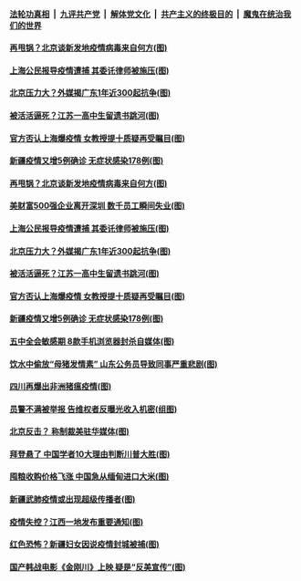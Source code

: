####  [法轮功真相](../../../../basic/blob/master/README.md?t=10281631) &nbsp;|&nbsp; [九评共产党](../../../../9ping.md/blob/master/README.md?t=10281631) &nbsp;|&nbsp; [解体党文化](../../../../jtdwh.md/blob/master/README.md?t=10281631)  &nbsp;|&nbsp; [共产主义的终极目的](../../../../gczydzjmd.md/blob/master/README.md?t=10281631) &nbsp;|&nbsp; [魔鬼在统治我们的世界](../../../../mgztzwmdsj.md/blob/master/README.md?t=10281631) 

#### [再甩锅？北京谈新发地疫情病毒来自何方(图)](../pages/p1/950616.md?t=10281631) 

#### [上海公民报导疫情遭捕 其委讬律师被施压(图)](../pages/p1/950646.md?t=10281631) 

#### [北京压力大？外媒揭广东1年近300起抗争(图)](../pages/p1/950620.md?t=10281631) 

#### [被活活逼死？江苏一高中生留遗书跳河(图)](../pages/p1/950596.md?t=10281631) 

#### [官方否认上海爆疫情 女教授提十质疑再受瞩目(图)](../pages/p1/950598.md?t=10281631) 

#### [新疆疫情又增5例确诊 无症状感染178例(图)](../pages/p1/950589.md?t=10281631) 


#### [再甩锅？北京谈新发地疫情病毒来自何方(图)](../pages/p1/950616.md?t=10281631) 

#### [美财富500强企业离开深圳 数千员工瞬间失业(图)](../pages/p1/950650.md?t=10281631) 

#### [上海公民报导疫情遭捕 其委讬律师被施压(图)](../pages/p1/950646.md?t=10281631) 

#### [北京压力大？外媒揭广东1年近300起抗争(图)](../pages/p1/950620.md?t=10281631) 

#### [被活活逼死？江苏一高中生留遗书跳河(图)](../pages/p1/950596.md?t=10281631) 

#### [官方否认上海爆疫情 女教授提十质疑再受瞩目(图)](../pages/p1/950598.md?t=10281631) 

#### [新疆疫情又增5例确诊 无症状感染178例(图)](../pages/p1/950589.md?t=10281631) 

#### [五中全会敏感期 8款手机浏览器封杀自媒体(图)](../pages/p1/950570.md?t=10281631) 


#### [饮水中偷放“母猪发情素” 山东公务员导致同事严重悲剧(图)](../pages/p1/950563.md?t=10281631) 

#### [四川再爆出非洲猪瘟疫情(图)](../pages/p1/950561.md?t=10281631) 

#### [员警不满被举报 告维权者反曝光收入机密(组图)](../pages/p1/950485.md?t=10281631) 

#### [北京反击？ 称制裁美驻华媒体(图)](../pages/p1/950539.md?t=10281631) 

#### [拜登悬了 中国学者10大理由判断川普大胜(图)](../pages/p1/950507.md?t=10281631) 

#### [囤粮收购价格飞涨 中国急从缅甸进口大米(图)](../pages/p1/950489.md?t=10281631) 

#### [新疆武肺疫情或出现超级传播者(图)](../pages/p1/950470.md?t=10281631) 

#### [疫情失控？江西一地发布重要通知(图)](../pages/p1/950481.md?t=10281631) 

#### [红色恐怖？新疆妇女因说疫情封城被捕(图)](../pages/p1/950445.md?t=10281631) 

#### [国产韩战电影《金刚川》上映 疑是“反美宣传”(图)](../pages/p1/950425.md?t=10281631) 

